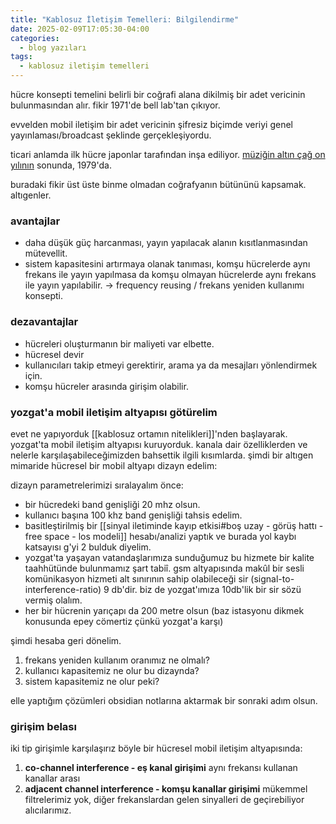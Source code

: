 ```yaml
---
title: "Kablosuz İletişim Temelleri: Bilgilendirme"
date: 2025-02-09T17:05:30-04:00
categories:
  - blog yazıları
tags:
  - kablosuz iletişim temelleri
---
```


hücre konsepti temelini belirli bir coğrafi alana dikilmiş bir adet vericinin bulunmasından alır. fikir 1971'de bell lab'tan çıkıyor.

evvelden mobil iletişim bir adet vericinin şifresiz biçimde veriyi genel yayınlaması/broadcast şeklinde gerçekleşiyordu.

ticari anlamda ilk hücre japonlar tarafından inşa ediliyor. [müziğin altın çağ on yılının](https://open.spotify.com/playlist/3vSNHCFKxn3WLjLWHsakDr?si=MktCHzSCR3iis7tuCL_0nA) sonunda, 1979'da.

buradaki fikir üst üste binme olmadan coğrafyanın bütününü kapsamak. altıgenler. 

### avantajlar
- daha düşük güç harcanması, yayın yapılacak alanın kısıtlanmasından mütevellit.
- sistem kapasitesini artırmaya olanak tanıması, komşu hücrelerde aynı frekans ile yayın yapılmasa da komşu olmayan hücrelerde aynı frekans ile yayın yapılabilir. -> frequency reusing / frekans yeniden kullanımı konsepti.

### dezavantajlar
- hücreleri oluşturmanın bir maliyeti var elbette.
- hücresel devir
- kullanıcıları takip etmeyi gerektirir, arama ya da mesajları yönlendirmek için.
- komşu hücreler arasında girişim olabilir.

### yozgat'a mobil iletişim altyapısı götürelim
evet ne yapıyorduk [[kablosuz ortamın nitelikleri]]'nden başlayarak. yozgat'ta mobil iletişim altyapısı kuruyorduk. kanala dair özelliklerden ve nelerle karşılaşabileceğimizden bahsettik ilgili kısımlarda. şimdi bir altıgen mimaride hücresel bir mobil altyapı dizayn edelim:

dizayn parametrelerimizi sıralayalım önce:
- bir hücredeki band genişliği 20 mhz olsun.
- kullanıcı başına 100 khz band genişliği tahsis edelim.
- basitleştirilmiş bir [[sinyal iletiminde kayıp etkisi#boş uzay - görüş hattı - free space - los modeli]] hesabı/analizi yaptık ve burada yol kaybı katsayısı g'yi 2 bulduk diyelim.
- yozgat'ta yaşayan vatandaşlarımıza sunduğumuz bu hizmete bir kalite taahhütünde bulunmamız şart tabiî. gsm altyapısında makûl bir sesli komünikasyon hizmeti alt sınırının sahip olabileceği sir (signal-to-interference-ratio) 9 db'dir. biz de yozgat'ımıza 10db'lik bir sir sözü vermiş olalım.
- her bir hücrenin yarıçapı da 200 metre olsun (baz istasyonu dikmek konusunda epey cömertiz çünkü yozgat'a karşı)

şimdi hesaba geri dönelim.
1. frekans yeniden kullanım oranımız ne olmalı?
2. kullanıcı kapasitemiz ne olur bu dizaynda?
3. sistem kapasitemiz ne olur peki?

elle yaptığım çözümleri obsidian notlarına aktarmak bir sonraki adım olsun.

### girişim belası
iki tip girişimle karşılaşırız böyle bir hücresel mobil iletişim altyapısında:
1. **co-channel interference - eş kanal girişimi** aynı frekansı kullanan kanallar arası
2. **adjacent channel interference - komşu kanallar girişimi** mükemmel filtrelerimiz yok, diğer frekanslardan gelen sinyalleri de geçirebiliyor alıcılarımız.
